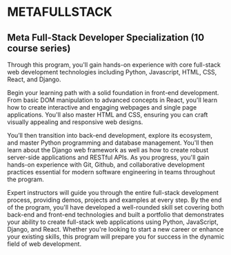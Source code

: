 # METAFULLSTACK
## Meta Full-Stack Developer Specialization (10 course series)



Through this program, you'll gain hands-on experience with core full-stack web development technologies including Python, Javascript, HTML, CSS, React, and Django.

Begin your learning path with a solid foundation in front-end development. From basic DOM manipulation to advanced concepts in React, you'll learn how to create interactive and engaging webpages and single page applications. You'll also master HTML and CSS, ensuring you can craft visually appealing and responsive web designs.

You’ll then transition into back-end development, explore its ecosystem, and master Python programming and database management. You'll then learn about the Django web framework as well as how to create robust server-side applications and RESTful APIs. As you progress, you'll gain hands-on experience with Git, Github, and collaborative development practices essential for modern software engineering in teams throughout the program.

Expert instructors will guide you through the entire full-stack development process, providing demos, projects and examples at every step. By the end of the program, you'll have developed a well-rounded skill set covering both back-end and front-end technologies and built a portfolio that demonstrates your ability to create full-stack web applications using Python, JavaScript, Django, and React. Whether you're looking to start a new career or enhance your existing skills, this program will prepare you for success in the dynamic field of web development.

